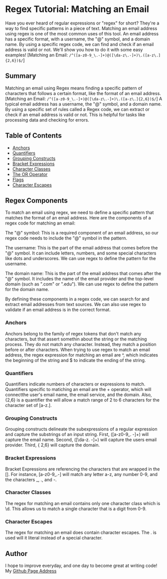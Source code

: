 # Regex Tutorial: Matching an Email

Have you ever heard of regular expressions or "regex" for short? They're a way to find specific patterns in a piece of text. Matching an email address using regex is one of the most common uses of this tool. An email address has a specific format, with a username, the "@" symbol, and a domain name. By using a specific regex code, we can find and check if an email address is valid or not. We'll show you how to do it with some easy examples! [Matching an Email: `/^([a-z0-9_\.-]+)@([\da-z\.-]+)\.([a-z\.]{2,6})$/`]

## Summary

Matching an email using Regex means finding a specific pattern of characters that follows a certain format, like the format of an email address.  [Matching an Email: `/^([a-z0-9_\.-]+)@([\da-z\.-]+)\.([a-z\.]{2,6})$/`] A typical email address has a username, the "@" symbol, and a domain name. By using a specific set of rules called a Regex code, we can extract or check if an email address is valid or not. This is helpful for tasks like processing data and checking for errors.

## Table of Contents

- [Anchors](#anchors)
- [Quantifiers](#quantifiers)
- [Grouping Constructs](#grouping-constructs)
- [Bracket Expressions](#bracket-expressions)
- [Character Classes](#character-classes)
- [The OR Operator](#the-or-operator)
- [Flags](#flags)
- [Character Escapes](#character-escapes)

## Regex Components
To match an email using regex, we need to define a specific pattern that matches the format of an email address. Here are the components of a regex code for matching an email:

The "@" symbol: This is a required component of an email address, so our regex code needs to include the "@" symbol in the pattern.

The username: This is the part of the email address that comes before the "@" symbol. It can include letters, numbers, and some special characters like dots and underscores. We can use regex to define the pattern for the username.

The domain name: This is the part of the email address that comes after the "@" symbol. It includes the name of the email provider and the top-level domain (such as ".com" or ".edu"). We can use regex to define the pattern for the domain name.

By defining these components in a regex code, we can search for and extract email addresses from text sources. We can also use regex to validate if an email address is in the correct format.

### Anchors
Anchors belong to the family of regex tokens that don't match any characters, but that assert somethin about the string or the matching process. They do not match any character. Instead, they match a position before or after characters. When trying to use regex to match an email address, the regex expression for matching an email are ^, which indicates the beginning of the string and $ to indicate the ending of the string.

### Quantifiers
Quantifiers indicate numbers of characters or expressions to match. Quantifiers specific to matiching an email are the + operator, which will connectthe user's email name, the email service, and the domain. Also, {2,6} is a quantifier the will allow a match range of 2 to 6 characters for the character set of [a-z\.].

### Grouping Constructs
Grouping constructs delineate the subexpressions of a regular expression and capture the substrings of an input string. First, ([a-z0-9_\. -]+) will capture the email name. Second, ([\da-z\. -]+) will capture the users email provider. Third, { 2,6} will capture the domain.

### Bracket Expressions
Bracket Expressions are referencing the characters that are wrapped in the []. For instance, [a-z0-9_\.-] will match any letter a-z, any number 0-9, and the characters _, ., and -.

### Character Classes
The regex for matching an email contains only one character class which is \d. This allows us to match a single character that is a digit from 0-9.

### Character Escapes
The regex for matching an email does contain character escapes. The \. is used will it literal instead of a special character.

## Author

I hope to improve everyday, and one day to become great at writing code! My [Github Page Address](https://github.com/)
